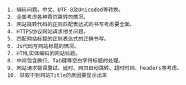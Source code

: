     1. 编码问题。中文、UTF-8及Unicoded等转换。
    2. 全面考虑各种首页跳转的情况。
    3. 网站跳转代码的正则匹配表达式的书写考虑要全面。
    4. HTTPS协议网站请求相关问题。
    5. 匹配网站标题的正则表达式的正确书写。
    6. Js代码写网站标题的情况。
    7. HTML实体编码的网站标题。
    8. 中间包含换行、Tab键等空白字符标题的处理。
    9. 网站请求错误重试、延时、网页自动跳转、超时时间、headers等考虑。
    10. 获取不到网站Title的原因要显示出来
